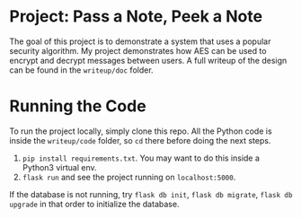 # Project: Pass a Note, Peek a Note

The goal of this project is to demonstrate a system that uses a popular security algorithm. 
My project demonstrates how AES can be used to encrypt and decrypt messages between users.
A full writeup of the design can be found in the `writeup/doc` folder.

# Running the Code
To run the project locally, simply clone this repo. All the Python code is inside the `writeup/code` folder, so `cd` there before doing the next steps.  
1. `pip install requirements.txt`. You may want to do this inside a Python3 virtual env.  
1. `flask run` and see the project running on `localhost:5000`.

If the database is not running, try `flask db init`, `flask db migrate`, `flask db upgrade` in that order to initialize the database.
